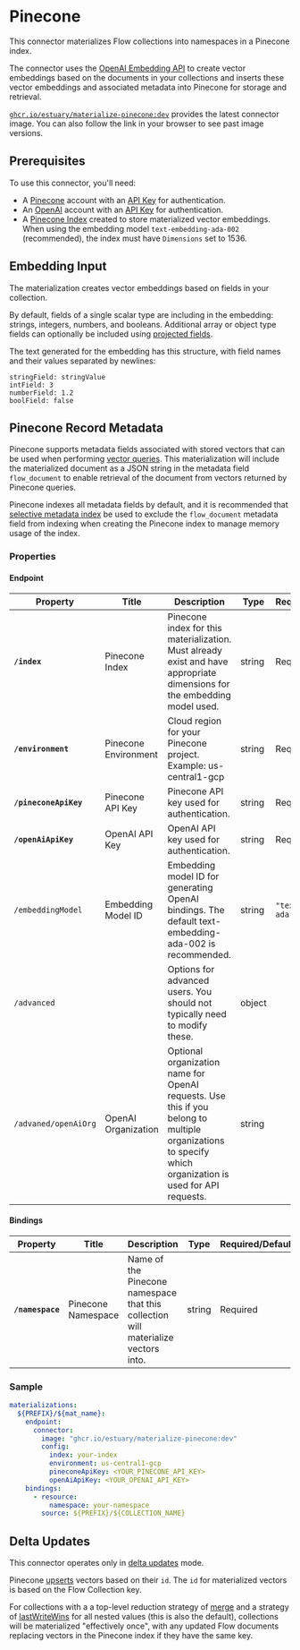 # Pinecone

This connector materializes Flow collections into namespaces in a Pinecone index.

The connector uses the [OpenAI Embedding API](https://platform.openai.com/docs/guides/embeddings) to
create vector embeddings based on the documents in your collections and inserts these vector
embeddings and associated metadata into Pinecone for storage and retrieval.

[`ghcr.io/estuary/materialize-pinecone:dev`](https://ghcr.io/estuary/materialize-pinecone:dev)
provides the latest connector image. You can also follow the link in your browser to see past image
versions.

## Prerequisites

To use this connector, you'll need:

* A [Pinecone](https://www.pinecone.io/) account with an [API
  Key](https://docs.pinecone.io/docs/quickstart#2-get-and-verify-your-pinecone-api-key) for
  authentication.
* An [OpenAI](https://openai.com/) account with an [API
  Key](https://platform.openai.com/docs/api-reference/authentication) for authentication.
* A [Pinecone Index](https://docs.pinecone.io/docs/indexes) created to store materialized vector
  embeddings. When using the embedding model `text-embedding-ada-002` (recommended), the index must
  have `Dimensions` set to 1536.

## Embedding Input

The materialization creates vector embeddings based on fields in your collection.

By default, fields of a single scalar type are including in the embedding: strings, integers,
numbers, and booleans. Additional array or object type fields can optionally be included using
[projected fields](../../../concepts/materialization.md#projected-fields).

The text generated for the embedding has this structure, with field names and their values separated
by newlines:
```
stringField: stringValue
intField: 3
numberField: 1.2
boolField: false
```

## Pinecone Record Metadata

Pinecone supports metadata fields associated with stored vectors that can be used when performing
[vector queries](https://www.pinecone.io/learn/vector-search-filtering/). This materialization will
include the materialized document as a JSON string in the metadata field `flow_document` to enable
retrieval of the document from vectors returned by Pinecone queries.

Pinecone indexes all metadata fields by default, and it is recommended that [selective metadata
index](https://docs.pinecone.io/docs/manage-indexes#selective-metadata-indexing) be used to exclude
the `flow_document` metadata field from indexing when creating the Pinecone index to manage memory
usage of the index.

### Properties

#### Endpoint

| Property              | Title                | Description                                                                                                                                              | Type   | Required/Default           |
| --------------------- | -------------------- | -------------------------------------------------------------------------------------------------------------------------------------------------------- | ------ | -------------------------- |
| **`/index`**          | Pinecone Index       | Pinecone index for this materialization. Must already exist and have appropriate dimensions for the embedding model used.                                | string | Required                   |
| **`/environment`**    | Pinecone Environment | Cloud region for your Pinecone project. Example: us-central1-gcp                                                                                         | string | Required                   |
| **`/pineconeApiKey`** | Pinecone API Key     | Pinecone API key used for authentication.                                                                                                                | string | Required                   |
| **`/openAiApiKey`**   | OpenAI API Key       | OpenAI API key used for authentication.                                                                                                                  | string | Required                   |
| `/embeddingModel`     | Embedding Model ID   | Embedding model ID for generating OpenAI bindings. The default text-embedding-ada-002 is recommended.                                                    | string | `"text-embedding-ada-002"` |
| `/advanced`           |                      | Options for advanced users. You should not typically need to modify these.                                                                               | object |                            |
| `/advaned/openAiOrg`  | OpenAI Organization  | Optional organization name for OpenAI requests. Use this if you belong to multiple organizations to specify which organization is used for API requests. | string |                            |

#### Bindings

| Property           | Title                 | Description                                                                                                         | Type   | Required/Default |
| ------------------ | --------------------- | ------------------------------------------------------------------------------------------------------------------- | ------ | ---------------- |
| **`/namespace`**   | Pinecone Namespace    | Name of the Pinecone namespace that this collection will materialize vectors into.                                  | string | Required         |

### Sample

```yaml
materializations:
  ${PREFIX}/${mat_name}:
    endpoint:
      connector:
        image: "ghcr.io/estuary/materialize-pinecone:dev"
        config:
          index: your-index
          environment: us-central1-gcp
          pineconeApiKey: <YOUR_PINECONE_API_KEY>
          openAiApiKey: <YOUR_OPENAI_API_KEY>
    bindings:
      - resource:
          namespace: your-namespace
        source: ${PREFIX}/${COLLECTION_NAME}
```

## Delta Updates

This connector operates only in [delta updates](../../../concepts/materialization.md#delta-updates) mode.

Pinecone [upserts](https://docs.pinecone.io/reference/upsert) vectors based on their `id`. The `id`
for materialized vectors is based on the Flow Collection key.

For collections with a a top-level reduction strategy of
[merge](../../reduction-strategies/merge.md) and a strategy of
[lastWriteWins](../../reduction-strategies/firstwritewins-and-lastwritewins.md) for all nested
values (this is also the default), collections will be materialized "effectively once", with any
updated Flow documents replacing vectors in the Pinecone index if they have the same key.